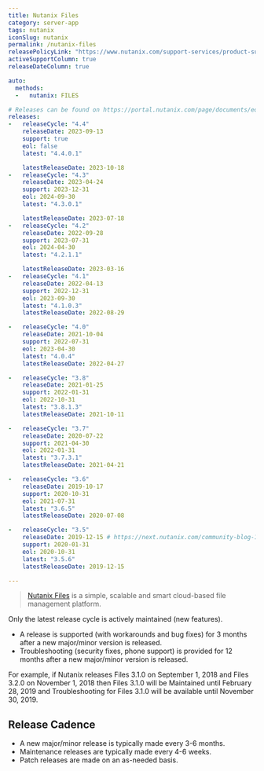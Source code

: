 ```yaml
---
title: Nutanix Files
category: server-app
tags: nutanix
iconSlug: nutanix
permalink: /nutanix-files
releasePolicyLink: "https://www.nutanix.com/support-services/product-support/support-policies-and-faqs"
activeSupportColumn: true
releaseDateColumn: true

auto:
  methods:
  -   nutanix: FILES

# Releases can be found on https://portal.nutanix.com/page/documents/eol/list?type=files.
releases:
-   releaseCycle: "4.4"
    releaseDate: 2023-09-13
    support: true
    eol: false
    latest: "4.4.0.1"

    latestReleaseDate: 2023-10-18
-   releaseCycle: "4.3"
    releaseDate: 2023-04-24
    support: 2023-12-31
    eol: 2024-09-30
    latest: "4.3.0.1"

    latestReleaseDate: 2023-07-18
-   releaseCycle: "4.2"
    releaseDate: 2022-09-28
    support: 2023-07-31
    eol: 2024-04-30
    latest: "4.2.1.1"

    latestReleaseDate: 2023-03-16
-   releaseCycle: "4.1"
    releaseDate: 2022-04-13
    support: 2022-12-31
    eol: 2023-09-30
    latest: "4.1.0.3"
    latestReleaseDate: 2022-08-29

-   releaseCycle: "4.0"
    releaseDate: 2021-10-04
    support: 2022-07-31
    eol: 2023-04-30
    latest: "4.0.4"
    latestReleaseDate: 2022-04-27

-   releaseCycle: "3.8"
    releaseDate: 2021-01-25
    support: 2022-01-31
    eol: 2022-10-31
    latest: "3.8.1.3"
    latestReleaseDate: 2021-10-11

-   releaseCycle: "3.7"
    releaseDate: 2020-07-22
    support: 2021-04-30
    eol: 2022-01-31
    latest: "3.7.3.1"
    latestReleaseDate: 2021-04-21

-   releaseCycle: "3.6"
    releaseDate: 2019-10-17
    support: 2020-10-31
    eol: 2021-07-31
    latest: "3.6.5"
    latestReleaseDate: 2020-07-08

-   releaseCycle: "3.5"
    releaseDate: 2019-12-15 # https://next.nutanix.com/community-blog-154/nutanix-files-3-5-31952
    support: 2020-01-31
    eol: 2020-10-31
    latest: "3.5.6"
    latestReleaseDate: 2019-12-15

---
```


> [Nutanix Files](https://www.nutanix.com/uk/products/files) is a simple, scalable and smart
> cloud-based file management platform.

Only the latest release cycle is actively maintained (new features).

* A release is supported (with workarounds and bug fixes) for 3 months after a new major/minor
  version is released.
* Troubleshooting (security fixes, phone support) is provided for 12 months after a new major/minor
  version is released.

For example, if Nutanix releases Files 3.1.0 on September 1, 2018 and Files 3.2.0 on November 1,
2018 then Files 3.1.0 will be Maintained until February 28, 2019 and Troubleshooting for Files 3.1.0
will be available until November 30, 2019.

## Release Cadence

* A new major/minor release is typically made every 3-6 months.
* Maintenance releases are typically made every 4-6 weeks.
* Patch releases are made on an as-needed basis.
